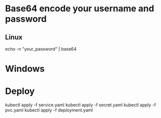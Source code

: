 # Base64 encode your username and password
## Linux
echo -n "your_password" | base64

# Windows
[Convert]::ToBase64String([Text.Encoding]::UTF8.GetBytes("your_password"))

# Deploy
kubectl apply -f service.yaml
kubectl apply -f secret.yaml
kubectl apply -f pvc.yaml
kubectl apply -f deployment.yaml
